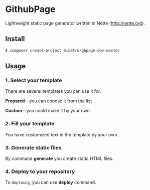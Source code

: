 # GithubPage

Lightweight static page generator written in Nette (http://nette.org).

## Install

```sh
$ composer create-project minetro/ghpage:dev-master
```

## Usage

### 1. Select your template

There are several templates you can use it for. 

**Prepared** - you can choose it from the list

**Custom** - you could make it by your own

### 2. Fill your template

You have customized text in the template by your own.

### 3. Generate static files

By command **generate** you create static HTML files.

### 4. Deploy to your repository

To `deploing`, you can use **deploy** command. 